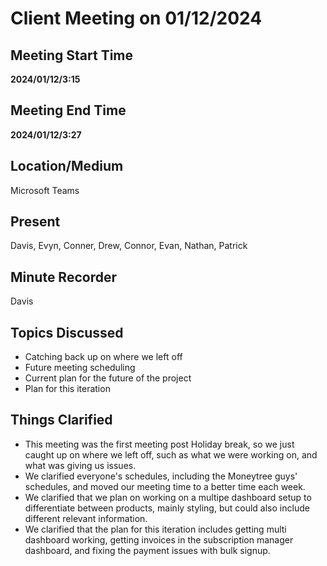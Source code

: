 # Client Meeting on 01/12/2024

## Meeting Start Time

**2024/01/12/3:15**

## Meeting End Time

**2024/01/12/3:27**

## Location/Medium

Microsoft Teams

## Present

Davis, Evyn, Conner, Drew, Connor, Evan, Nathan, Patrick

## Minute Recorder

Davis

## Topics Discussed

- Catching back up on where we left off
- Future meeting scheduling
- Current plan for the future of the project
- Plan for this iteration

## Things Clarified
- This meeting was the first meeting post Holiday break, so we just caught up on where we left off, such as what we were working on, and what was giving us issues.
- We clarified everyone's schedules, including the Moneytree guys' schedules, and moved our meeting time to a better time each week.
- We clarified that we plan on working on a multipe dashboard setup to differentiate between products, mainly styling, but could also include different relevant information.
- We clarified that the plan for this iteration includes getting multi dashboard working, getting invoices in the subscription manager dashboard, and fixing the payment issues with bulk signup.


  
